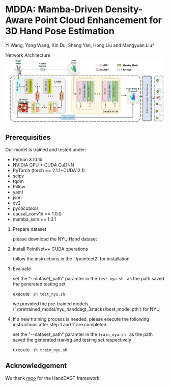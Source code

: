 # MDDA: Mamba-Driven Density-Aware Point Cloud Enhancement for 3D Hand Pose Estimation

[//]: # (Wencan Cheng, Eun-ji Kim and Jong Hwan Ko)

Yi Wang, Yong Wang, Xin Du, Sheng Yan, Hong Liu and Mengyuan Liu†

Network Architecture
![image](MDDA.png)


## Prerequisities
Our model is trained and tested under:
* Python 3.10.15
* NVIDIA GPU + CUDA CuDNN
* PyTorch (torch == 2.1.1+CUDA12.1)
* scipy
* tqdm
* Pillow
* yaml
* json
* cv2
* pycocotools
* causal_conv1d == 1.0.0
* mamba_ssm == 1.0.1

1. Prepare dataset 

    please download the NYU Hand dataset

2. Install PointNet++ CUDA operations

    follow the instructions in the './pointnet2' for installation 

3. Evaluate

    set the "--dataset_path" paramter in the ```test_nyu.sh ``` as the path saved the generated testing set

    execute ``` sh test_nyu.sh```

    we provided the pre-trained models ('./pretrained_model/nyu_handdagt_3stacks/best_model.pth') for NYU

4. If a new training process is needed, please execute the following instructions after step 1 and 2 are completed

    set the "--dataset_path" paramter in the ```train_nyu.sh ``` as the path saved the generated traning and testing set respectively

    execute ``` sh train_nyu.sh```


## Acknowledgement

We thank [repo](https://github.com/cwc1260/HandDAGT) for the HandDAGT framework.
